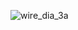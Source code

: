
![wire_dia_3a](https://github.com/pnnl/oedisi_transients/assets/70109180/6840edef-38ae-4a6c-b69b-5274fd7f9d4f)
